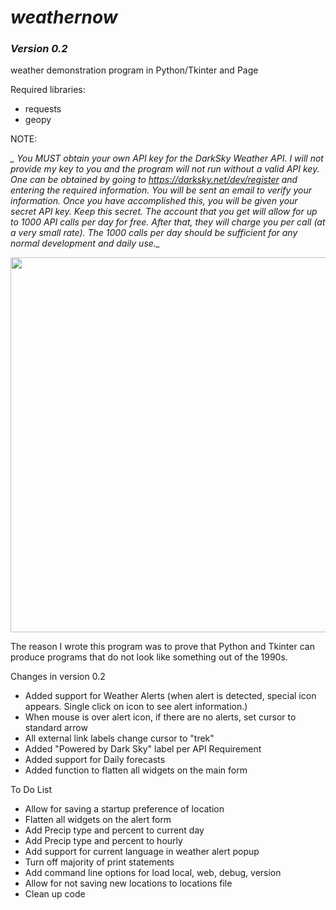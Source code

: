 # _weathernow_
### _Version 0.2_
weather demonstration program in Python/Tkinter and Page


Required libraries:

*    requests
*    geopy


NOTE:

*_ You MUST obtain your own API key for the DarkSky Weather API.  I will not provide my key to you and the program will not run without a valid API key.  One can be obtained by going to https://darksky.net/dev/register and entering the required information.  You will be sent an email to verify your information.  Once you have accomplished this, you will be given your secret API key.  Keep this secret.  The account that you get will allow for up to 1000 API calls per day for free.  After that, they will charge you per call (at a very small rate).  The 1000 calls per day should be sufficient for any normal development and daily use._*

<img src=https://raw.githubusercontent.com/thedesignatedgeek/weathernow/assets/MainScreen.png width=600px>


The reason I wrote this program was to prove that Python and Tkinter can produce programs that do not look like something out of the 1990s.

Changes in version 0.2

* Added support for Weather Alerts (when alert is detected, special icon appears.  Single click on icon to see alert information.)
* When mouse is over alert icon, if there are no alerts, set cursor to standard arrow
* All external link labels change cursor to "trek"
* Added "Powered by Dark Sky" label per API Requirement
* Added support for Daily forecasts
* Added function to flatten all widgets on the main form

To Do List

* Allow for saving a startup preference of location
* Flatten all widgets on the alert form
* Add Precip type and percent to current day
* Add Precip type and percent to hourly
* Add support for current language in weather alert popup
* Turn off majority of print statements
* Add command line options for load local, web, debug, version
* Allow for not saving new locations to locations file
* Clean up code
